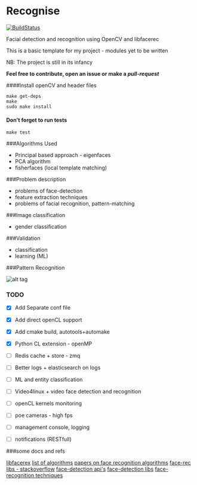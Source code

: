 Recognise
=========

[![BuildStatus](https://travis-ci.org/ianjuma/recognise.png)](https://travis-ci.org/ianjuma/recognise)

Facial detection and recognition using OpenCV and libfacerec

This is a basic template for my project - modules yet to be written

NB: The project is still in its infancy

**Feel free to contribute, open an issue or make a _pull-request_**

####Install openCV and header files
```
make get-deps
make
sudo make install
```

#### Don't forget to run tests
```
make test
```

###Algorithms Used

- Principal based approach - eigenfaces
- PCA algorithm
- fisherfaces (local template matching)


###Problem description

- problems of face-detection
- feature extraction techniques
- problems of facial recognition, pattern-matching


###Image classification
- gender classification

###Validation
- classification
- learning (ML)

###Pattern Recognition

![alt tag](https://raw.github.com/ianjuma/sample-play-search/master/public/images/app.png)

### TODO
- [x] Add Separate conf file
- [x] Add direct openCL support
- [x] Add cmake build, autotools+automake
- [x] Python CL extension - openMP
- [ ] Redis cache + store - zmq
- [ ] Better logs + elasticsearch on logs
- [ ] ML and entity classification
- [ ] Video4linux + video face detection and recognition
- [ ] openCL kernels monitoring
- [ ] poe cameras - high fps
- [ ] management console, logging
- [ ] notifications (RESTfull)


###some docs and refs

[libfacerex](http://www.cs.colostate.edu/evalfacerec/index10.php)
[list of algorithms](http://www.cs.colostate.edu/evalfacerec/algorithms5.php)
[papers on face recognition algorithms](http://web.archive.org/web/20080522171806/http:/www.ansatt.hig.no/erikh/papers/hig98_6/node2.html)
[face-rec libs - stackoverflow](http://stackoverflow.com/questions/953714/face-recognition-library)
[face-detection api's](http://blog.mashape.com/post/53379410412/list-of-50-face-detection-recognition-apis)
[face-detection libs](http://www.luxand.com/facesdk/?utm_expid=4075614-16&utm_referrer=http%3A%2F%2Fwww.facedetection.com%2Ffacedetection%2Fsoftware.htm)
[face-recognition techniques](http://www.facedetection.com/facedetection/techniques.htm)
